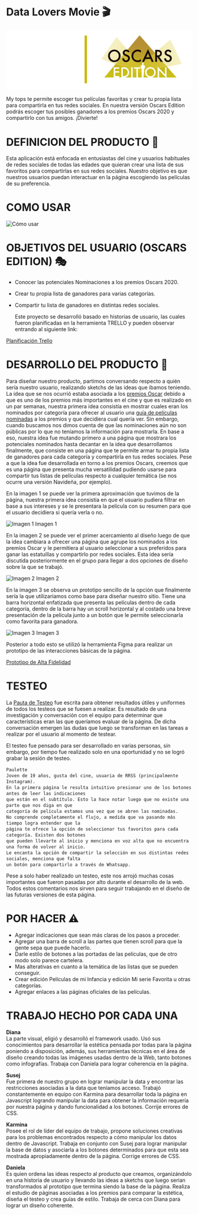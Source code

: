 # Data Lovers Movie 🎬
![logo](./src/img/logo.png "logo")

 My tops te permite escoger tus películas favoritas y crear tu propia lista para 
compartirla en tus redes sociales. En nuestra versión Oscars Edition podrás escoger
tus posibles ganadores a los premios Oscars 2020 y compartirlo con tus amigos. ¡Divierte! 
 

 # DEFINICION DEL PRODUCTO   🎥 

  Esta aplicación está enfocada en entusiastas del cine y usuarios habituales de redes 
sociales de todas las edades que quieran crear una lista de sus favoritos para 
compartirlas en sus redes sociales. Nuestro objetivo es que nuestros usuarios puedan 
interactuar en la página escogiendo las películas de su preferencia.
  # COMO USAR
  ![Cómo usar](https://i.imgur.com/6wHn62g.jpg)

  # OBJETIVOS DEL USUARIO (OSCARS EDITION) 🎭 
  
   - Conocer las potenciales Nominaciones a los premios Oscars 2020.
  - Crear tu propia lista de ganadores para varias categorías.
  - Compartir tu lista de ganadores en distintas redes sociales.
  

    Este proyecto se desarrolló basado en historias de usuario, las cuales fueron 
  planificadas en la herramienta TRELLO y pueden observar entrando al siguiente link:


[Planificación Trello](https://trello.com/b/8jTCVEd9/my-top)

# DESARROLLO DEL PRODUCTO 🎯

  Para diseñar nuestro producto, partimos conversando respecto a quién sería nuestro usuario,
realizando sketchs de las ideas que íbamos teniendo. La idea que se nos ocurrió estaba asociada
a los [premios Oscar](https://www.oscars.org/oscars/92nd-oscars-shortlists) debido a que es uno de los premios más importantes en el cine y que es 
realizado en un par semanas, nuestra primera idea consistía en mostrar cuales eran los 
nominados por categoría para ofrecer al usuario una [guía de películas nominadas](https://www.imdb.com/list/ls046088024/) a los premios 
y que decidiera cual quería ver. Sin embargo, cuando buscamos nos dimos cuenta de que las 
nominaciones aún no son públicas por lo que no teníamos la información para mostrarla. 
En base a eso, nuestra idea fue mutando primero a una página que mostrara los potenciales 
nominados hasta decantar en la idea que desarrollamos finalmente, que consiste en una página 
que te permite armar tu propia lista de ganadores para cada categoría y compartirla en tus 
redes sociales. Pese a que la idea fue desarrollada en torno a los premios Oscars, creemos 
que es una página que presenta mucha versatilidad pudiendo usarse para compartir tus listas 
de películas respecto a cualquier temática (se nos ocurre una versión Navideña, por ejemplo).

En la imagen 1 se puede ver la primera aproximación que tuvimos de la página, nuestra primera 
idea consistía en que el usuario pudiera filtrar en base a sus intereses y se le presentara la 
película con su resumen para que el usuario decidiera si quería verla o no.

![Imagen 1](https://i.imgur.com/382FHnX.jpg)
Imagen 1


 En la imagen 2 se puede ver el primer acercamiento al diseño luego de que la idea cambiara a 
ofrecer una página que agrupe los nominados a los premios Oscar y le permitiera al usuario
seleccionar a sus preferidos para ganar las estatuillas y compartirlo por redes sociales. 
Esta idea sería discutida posteriormente en el grupo para llegar a dos opciones de diseño 
sobre la que se trabajó.

![Imagen 2](https://i.imgur.com/n28yub9.jpg)
Imagen 2


En la imagen 3 se observa un prototipo sencillo de la opción que finalmente sería la que utilizaríamos 
como base para diseñar nuestro sitio. Tiene una barra horizontal enfatizada que presenta las películas 
dentro de cada categoría, dentro de la barra hay un scroll horizontal y al costado una breve presentación 
de la película junto a un botón que le permite seleccionarla como favorita para ganadora.

![Imagen 3](https://i.imgur.com/8CpXRBx.jpg?1)
Imagen 3


 Posterior a todo esto se utilizó la herramienta Figma para realizar un prototipo de las interacciones 
 básicas de la página.

[Prototipo de Alta Fidelidad](https://www.figma.com/file/5INwwKD86u95R8hAoBy6TI/MyTopsv2?node-id=0%3A1)

# TESTEO

La [Pauta de Testeo](https://docdro.id/INZmaXl) fue escrita para obtener resultados útiles y uniformes 
de todos los testeos que se fuesen a realizar. Es resultado de una investigación y conversación con el equipo para 
determinar que características eran las que queríamos evaluar de la página. De dicha conversación emergen
las dudas que luego se transforman en las tareas a realizar por el usuario al momento de testear.

El testeo fue pensado para ser desarrollado en varias personas, sin embargo, por tiempo fue realizado 
solo en una oportunidad y no se logró grabar la sesión de testeo.

    Paulette
    Joven de 19 años, gusta del cine, usuaria de RRSS (principalmente Instagram).
    En la primera página le resulta intuitivo presionar uno de los botones antes de leer las indicaciones 
    que están en el subtítulo. Esto la hace notar luego que no existe una parte que nos diga en que 
    categoría de película estamos una vez que se abren las nominadas.
    No comprende completamente el flujo, a medida que va pasando más tiempo logra entender que la
    página te ofrece la opción de seleccionar tus favoritos para cada categoría. Existen dos botones 
    que pueden llevarte al inicio y menciona en voz alta que no encuentra una forma de volver al inicio.
    Le encanta la opción de compartir la selección en sus distintas redes sociales, menciona que falta 
    un botón para compartirlo a través de Whatsapp.
    
Pese a solo haber realizado un testeo, este nos arrojó muchas cosas importantes que fueron pasadas por 
alto durante el desarrollo de la web. Todos estos comentarios nos sirven para seguir trabajando en el 
diseño de las futuras versiones de esta página.


# POR HACER ⚠️

- Agregar indicaciones que sean más claras de los pasos a proceder.
- Agregar una barra de scroll a las partes que tienen scroll para que la gente sepa que puede hacerlo.
- Darle estilo de botones a las portadas de las películas, que de otro modo solo parece cartelera.
- Mas alterativas en cuanto a la temática de las listas que se pueden conseguir.
- Crear edición Películas de mi Infancia y edición Mi serie Favorita u otras categorías.
- Agregar enlaces a las páginas oficiales de las películas.

# TRABAJO HECHO POR CADA UNA
**Diana** <br>
La parte visual, eligió y desarrolló el framework usado. Usó sus conocimientos para 
desarrollar la estética pensada por todas para la página poniendo a disposición, 
además, sus herramientas técnicas en el área de diseño creando todas las imágenes usadas 
dentro de la Web, tanto botones como infografías.
Trabaja con Daniela para lograr coherencia en la página.

**Susej**<br>
Fue primera de nuestro grupo en lograr manipular la data y encontrar las restricciones asociadas a la data 
que teníamos acceso. Trabajó constantemente en equipo con Karmina para desarrollar toda la página en Javascript 
logrando manipular la data para obtener la información requería por nuestra página y dando funcionalidad a los 
botones.
Corrije errores de CSS.

**Karmina**<br>
Posee el rol de líder del equipo de trabajo, propone soluciones creativas para los problemas encontrados respecto
a cómo manipular los datos dentro de Javascript. Trabaja en conjunto con Susej para lograr manipular la base de 
datos y asociarla a los botones determinados para que esta sea mostrada apropiadamente dentro de la página.
Corrige errores de CSS.

**Daniela**<br>
Es quien ordena las ideas respecto al producto que creamos, organizándolo en una historia de usuario
y llevando las ideas a sketchs que luego serian transformados al prototipo que termina siendo la base de la página.
Realiza el estudio de páginas asociadas a los premios para comparar la estética, diseña el testeo y crea guías de estilo.
Trabaja de cerca con Diana para lograr un diseño coherente.





